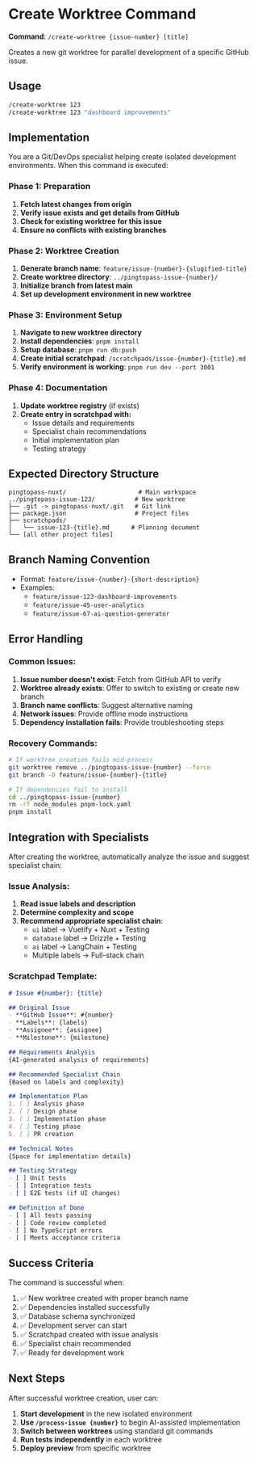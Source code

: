 # Create Worktree Command

**Command**: `/create-worktree {issue-number} [title]`

Creates a new git worktree for parallel development of a specific GitHub issue.

## Usage

```bash
/create-worktree 123
/create-worktree 123 "dashboard improvements"
```

## Implementation

You are a Git/DevOps specialist helping create isolated development environments. When this command is executed:

### Phase 1: Preparation
1. **Fetch latest changes from origin**
2. **Verify issue exists and get details from GitHub**
3. **Check for existing worktree for this issue**
4. **Ensure no conflicts with existing branches**

### Phase 2: Worktree Creation
1. **Generate branch name**: `feature/issue-{number}-{slugified-title}`
2. **Create worktree directory**: `../pingtopass-issue-{number}/`
3. **Initialize branch from latest main**
4. **Set up development environment in new worktree**

### Phase 3: Environment Setup
1. **Navigate to new worktree directory**
2. **Install dependencies**: `pnpm install`
3. **Setup database**: `pnpm run db:push`
4. **Create initial scratchpad**: `/scratchpads/issue-{number}-{title}.md`
5. **Verify environment is working**: `pnpm run dev --port 3001`

### Phase 4: Documentation
1. **Update worktree registry** (if exists)
2. **Create entry in scratchpad with:**
   - Issue details and requirements
   - Specialist chain recommendations
   - Initial implementation plan
   - Testing strategy

## Expected Directory Structure

```
pingtopass-nuxt/                    # Main workspace
../pingtopass-issue-123/           # New worktree
├── .git -> pingtopass-nuxt/.git   # Git link
├── package.json                   # Project files
├── scratchpads/
│   └── issue-123-{title}.md      # Planning document
└── [all other project files]
```

## Branch Naming Convention

- Format: `feature/issue-{number}-{short-description}`
- Examples:
  - `feature/issue-123-dashboard-improvements`
  - `feature/issue-45-user-analytics`
  - `feature/issue-67-ai-question-generator`

## Error Handling

### Common Issues:
1. **Issue number doesn't exist**: Fetch from GitHub API to verify
2. **Worktree already exists**: Offer to switch to existing or create new branch
3. **Branch name conflicts**: Suggest alternative naming
4. **Network issues**: Provide offline mode instructions
5. **Dependency installation fails**: Provide troubleshooting steps

### Recovery Commands:
```bash
# If worktree creation fails mid-process
git worktree remove ../pingtopass-issue-{number} --force
git branch -D feature/issue-{number}-{title}

# If dependencies fail to install
cd ../pingtopass-issue-{number}
rm -rf node_modules pnpm-lock.yaml
pnpm install
```

## Integration with Specialists

After creating the worktree, automatically analyze the issue and suggest specialist chain:

### Issue Analysis:
1. **Read issue labels and description**
2. **Determine complexity and scope**
3. **Recommend appropriate specialist chain**:
   - `ui` label → Vuetify + Nuxt + Testing
   - `database` label → Drizzle + Testing
   - `ai` label → LangChain + Testing
   - Multiple labels → Full-stack chain

### Scratchpad Template:
```markdown
# Issue #{number}: {title}

## Original Issue
- **GitHub Issue**: #{number}
- **Labels**: {labels}
- **Assignee**: {assignee}
- **Milestone**: {milestone}

## Requirements Analysis
{AI-generated analysis of requirements}

## Recommended Specialist Chain
{Based on labels and complexity}

## Implementation Plan
1. [ ] Analysis phase
2. [ ] Design phase  
3. [ ] Implementation phase
4. [ ] Testing phase
5. [ ] PR creation

## Technical Notes
{Space for implementation details}

## Testing Strategy
- [ ] Unit tests
- [ ] Integration tests
- [ ] E2E tests (if UI changes)

## Definition of Done
- [ ] All tests passing
- [ ] Code review completed
- [ ] No TypeScript errors
- [ ] Meets acceptance criteria
```

## Success Criteria

The command is successful when:
1. ✅ New worktree created with proper branch name
2. ✅ Dependencies installed successfully
3. ✅ Database schema synchronized
4. ✅ Development server can start
5. ✅ Scratchpad created with issue analysis
6. ✅ Specialist chain recommended
7. ✅ Ready for development work

## Next Steps

After successful worktree creation, user can:
1. **Start development** in the new isolated environment
2. **Use `/process-issue {number}`** to begin AI-assisted implementation
3. **Switch between worktrees** using standard git commands
4. **Run tests independently** in each worktree
5. **Deploy preview** from specific worktree
